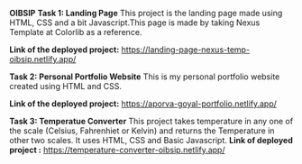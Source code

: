 **OIBSIP**
**Task 1: Landing Page** 
This project is the landing page made using HTML, CSS and a bit Javascript.This page is made by taking Nexus Template at Colorlib as a reference.

**Link of the deployed project:** https://landing-page-nexus-temp-oibsip.netlify.app/

**Task 2: Personal Portfolio Website** 
This is my personal portfolio website created using HTML and CSS.

**Link of the deployed project:** https://aporva-goyal-portfolio.netlify.app/

**Task 3: Temperatue Converter** 
This project takes temperature in any one of the scale (Celsius, Fahrenhiet or Kelvin) and returns the Temperature in other two scales. It uses HTML, CSS and Basic Javascript.
**Link of deployed project :** https://temperature-converter-oibsip.netlify.app/

